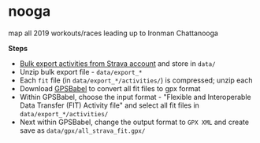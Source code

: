 # nooga
map all 2019 workouts/races leading up to Ironman Chattanooga

**Steps**
- [Bulk export activities from Strava account](https://support.strava.com/hc/en-us/articles/216918437-Exporting-your-Data-and-Bulk-Export) and store in `data/`
- Unzip bulk export file - `data/export_*`
- Each `fit` file (in `data/export_*/activities/`) is compressed; unzip each 
- Download [GPSBabel](http://www.gpsbabel.org/download.html) to convert all fit files to gpx format
- Within GPSBabel, choose the input format - "Flexible and Interoperable Data Transfer (FIT) Activity file" and select all fit files in `data/export_*/activities/`
- Next within GPSBabel, change the output format to `GPX XML` and create save as `data/gpx/all_strava_fit.gpx/`